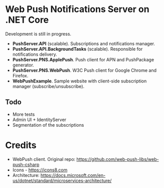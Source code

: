 # Web Push Notifications Server on .NET Core

Development is still in progress.

- **PushServer.API** (scalable). Subscriptions and notifications manager.
- **PushServer.API.BackgroundTasks** (scalable). Responsible for notifications delivery.
- **PushServer.PNS.ApplePush**. Push client for APN and PushPackage generator.
- **PushServer.PNS.WebPush**. W3C Push client for Google Chrome and Firefox.
- **WebPushExample**. Sample website with client-side subscription manager (subscribe/unsubscribe).

## Todo
- More tests
- Admin UI + IdentityServer
- Segmentation of the subscriptions

# Credits
- WebPush client. Original repo: https://github.com/web-push-libs/web-push-csharp
- Icons - https://icons8.com
- Architecture: https://docs.microsoft.com/en-us/dotnet/standard/microservices-architecture/